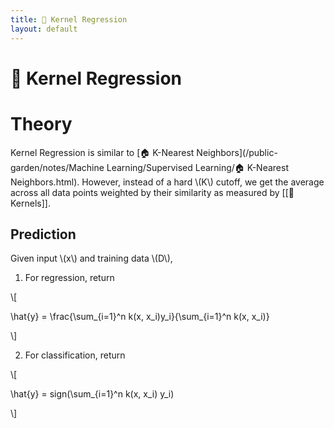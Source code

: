 ```yaml
---
title: 🏯 Kernel Regression
layout: default
---
```


# 🏯 Kernel Regression

# Theory
Kernel Regression is similar to [🏠 K-Nearest Neighbors](/public-garden/notes/Machine Learning/Supervised Learning/🏠 K-Nearest Neighbors.html). However, instead of a hard \\(K\\) cutoff, we get the average across all data points weighted by their similarity as measured by [[🍿 Kernels]].

## Prediction
Given input \\(x\\) and training data \\(D\\),
1. For regression, return 

\\[

\hat{y} = \frac{\sum_{i=1}^n k(x, x_i)y_i}{\sum_{i=1}^n k(x, x_i)}

\\]

2. For classification, return 

\\[

\hat{y} = sign(\sum_{i=1}^n k(x, x_i) y_i)

\\]
